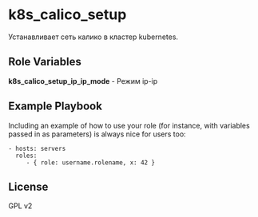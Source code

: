 k8s_calico_setup
=========

Устанавливает сеть калико в кластер kubernetes.

Role Variables
--------------

**k8s_calico_setup_ip_ip_mode** - Режим ip-ip

Example Playbook
----------------

Including an example of how to use your role (for instance, with variables passed in as parameters) is always nice for users too:

    - hosts: servers
      roles:
         - { role: username.rolename, x: 42 }

License
-------

GPL v2
